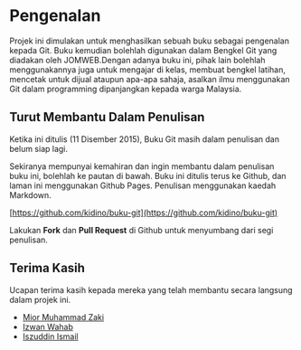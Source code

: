 # Pengenalan

Projek ini dimulakan untuk menghasilkan sebuah buku sebagai pengenalan kepada Git. Buku kemudian bolehlah digunakan dalam Bengkel Git yang diadakan oleh JOMWEB.Dengan adanya buku ini, pihak lain bolehlah menggunakannya juga untuk mengajar di kelas, membuat bengkel latihan, mencetak untuk dijual ataupun apa-apa sahaja, asalkan ilmu menggunakan Git dalam programming dipanjangkan kepada warga Malaysia.

## Turut Membantu Dalam Penulisan

Ketika ini ditulis (11 Disember 2015), Buku Git masih dalam penulisan dan belum siap lagi. 

Sekiranya mempunyai kemahiran dan ingin membantu dalam penulisan buku ini, bolehlah ke pautan di bawah. Buku ini ditulis terus ke Github, dan laman ini menggunakan Github Pages. Penulisan menggunakan kaedah Markdown. 

[https://github.com/kidino/buku-git](https://github.com/kidino/buku-git)

Lakukan **Fork** dan **Pull Request** di Github untuk menyumbang dari segi penulisan.

## Terima Kasih

Ucapan terima kasih kepada mereka yang telah membantu secara langsung dalam projek ini.

* [Mior Muhammad Zaki](https://github.com/crynobone)
* [Izwan Wahab](https://github.com/robotys)
* [Iszuddin Ismail](https://github.com/kidino)

